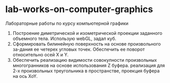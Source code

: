 # lab-works-on-computer-graphics
Лабораторные работы по курсу компьютерной графики


1. Построение диметрической и изометрической проекции заданного объемного тела. Использую webGL, задал куб.
2. Сформировать билинейную поверхность на основе произвольного за-дания ее четерех угловых точек. 
Обеспечить ее поворот относительно осей X и Y.
3. Обеспечить реализацию видимости совокупности произвольных многогранников на основе использования Z буфера.
реализация для 2-х произвольных треугольника в пространстве, проекция буфера на ось XoY.

